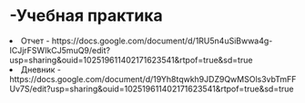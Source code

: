 # -Учебная практика
<li>Отчет - https://docs.google.com/document/d/1RU5n4uSiBwwa4g-ICJjrFSWIkCJ5muQ9/edit?usp=sharing&ouid=102519611402171623541&rtpof=true&sd=true
<li>Дневник - https://docs.google.com/document/d/19Yh8tqwkh9JDZ9QwMSOls3vbTmFFUv7S/edit?usp=sharing&ouid=102519611402171623541&rtpof=true&sd=true
